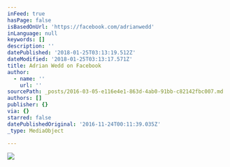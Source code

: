 ```yaml
---
inFeed: true
hasPage: false
isBasedOnUrl: 'https://facebook.com/adrianwedd'
inLanguage: null
keywords: []
description: ''
datePublished: '2018-01-25T03:13:19.512Z'
dateModified: '2018-01-25T03:13:17.571Z'
title: Adrian Wedd on Facebook
author:
  - name: ''
    url: ''
sourcePath: _posts/2016-03-05-e116e4e1-863d-4ab0-91bb-c82142fbc007.md
authors: []
publisher: {}
via: {}
starred: false
datePublishedOriginal: '2016-11-24T00:11:39.035Z'
_type: MediaObject

---
```

![](https://the-grid-user-content.s3-us-west-2.amazonaws.com/a504da0c-a78f-4cbf-b0df-5d5d003e06de.png)